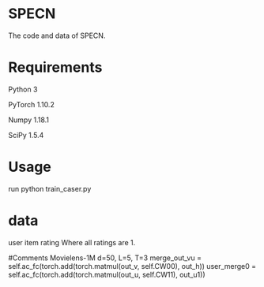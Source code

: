 # SPECN
The code and data of SPECN.

# Requirements
Python  3

PyTorch 1.10.2

Numpy   1.18.1

SciPy   1.5.4

# Usage
run python train_caser.py

# data
user item rating
Where all ratings are 1.

#Comments
Movielens-1M
d=50, L=5, T=3
 merge_out_vu = self.ac_fc(torch.add(torch.matmul(out_v, self.CW00), out_h))
 user_merge0 = self.ac_fc(torch.add(torch.matmul(out_u, self.CW11), out_u1))
